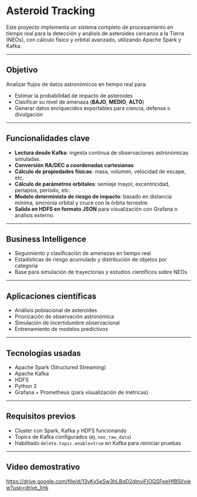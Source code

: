 # Asteroid Tracking

Este proyecto implementa un sistema completo de procesamiento en tiempo real para la detección y análisis de asteroides cercanos a la Tierra (NEOs), con cálculo físico y orbital avanzado, utilizando Apache Spark y Kafka.

---

## Objetivo

Analizar flujos de datos astronómicos en tiempo real para:

- Estimar la probabilidad de impacto de asteroides
- Clasificar su nivel de amenaza (**BAJO**, **MEDIO**, **ALTO**)
- Generar datos enriquecidos exportables para ciencia, defensa o divulgación

---

## Funcionalidades clave

- **Lectura desde Kafka**: ingesta continua de observaciones astronómicas simuladas.
- **Conversión RA/DEC a coordenadas cartesianas**
- **Cálculo de propiedades físicas**: masa, volumen, velocidad de escape, etc.
- **Cálculo de parámetros orbitales**: semieje mayor, excentricidad, periapsis, período, etc.
- **Modelo determinista de riesgo de impacto**: basado en distancia mínima, sincronía orbital y cruce con la órbita terrestre.
- **Salida en HDFS en formato JSON** para visualización con Grafana o análisis externo.

---

## Business Intelligence

- Seguimiento y clasificación de amenazas en tiempo real
- Estadísticas de riesgo acumulado y distribución de objetos por categoría
- Base para simulación de trayectorias y estudios científicos sobre NEOs

---

## Aplicaciones científicas

- Análisis poblacional de asteroides
- Priorización de observación astronómica
- Simulación de incertidumbre observacional
- Entrenamiento de modelos predictivos

---

## Tecnologías usadas

- Apache Spark (Structured Streaming)
- Apache Kafka
- HDFS
- Python 3
- Grafana + Prometheus (para visualización de métricas)

---

## Requisitos previos

- Cluster con Spark, Kafka y HDFS funcionando
- Topics de Kafka configurados (ej. `neo_raw_data`)
- Habilitado `delete.topic.enable=true` en Kafka para reiniciar pruebas

---

## Video demostrativo

https://drive.google.com/file/d/13vKx5eSw3hLBqD2dmviFjOQSFpeHfB5I/view?usp=drive_link
